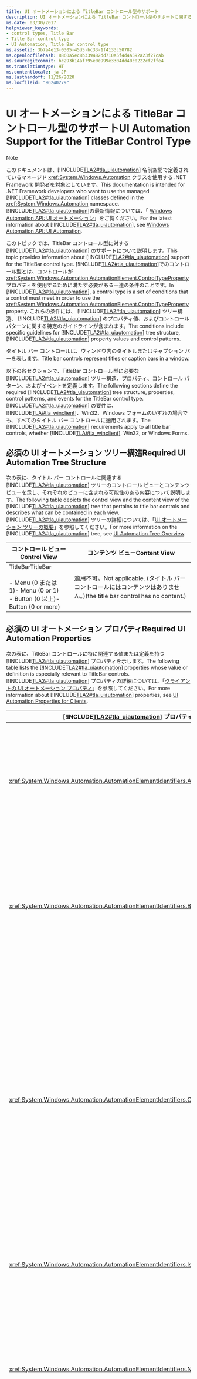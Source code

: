 ```yaml
---
title: UI オートメーションによる TitleBar コントロール型のサポート
description: UI オートメーションによる TitleBar コントロール型のサポートに関する情報を取得します。 必要なツリー構造、プロパティ、コントロール パターン、およびイベントについて説明します。
ms.date: 03/30/2017
helpviewer_keywords:
- control types, Title Bar
- Title Bar control type
- UI Automation, Title Bar control type
ms.assetid: 3b7a4e13-0305-45d5-bc33-1f4133c50782
ms.openlocfilehash: 8860a5ec8b339482dd710a5f4d4a592a23f27cab
ms.sourcegitcommit: bc293b14af795e0e999e3304dd40c0222cf2ffe4
ms.translationtype: HT
ms.contentlocale: ja-JP
ms.lasthandoff: 11/26/2020
ms.locfileid: "96240279"
---
```

# <a name="ui-automation-support-for-the-titlebar-control-type"></a><span data-ttu-id="c5abc-104">UI オートメーションによる TitleBar コントロール型のサポート</span><span class="sxs-lookup"><span data-stu-id="c5abc-104">UI Automation Support for the TitleBar Control Type</span></span>

> [!NOTE]
> <span data-ttu-id="c5abc-105">このドキュメントは、[!INCLUDE[TLA2#tla_uiautomation](../../../includes/tla2sharptla-uiautomation-md.md)] 名前空間で定義されているマネージド <xref:System.Windows.Automation> クラスを使用する .NET Framework 開発者を対象としています。</span><span class="sxs-lookup"><span data-stu-id="c5abc-105">This documentation is intended for .NET Framework developers who want to use the managed [!INCLUDE[TLA2#tla_uiautomation](../../../includes/tla2sharptla-uiautomation-md.md)] classes defined in the <xref:System.Windows.Automation> namespace.</span></span> <span data-ttu-id="c5abc-106">[!INCLUDE[TLA2#tla_uiautomation](../../../includes/tla2sharptla-uiautomation-md.md)]の最新情報については、「 [Windows Automation API: UI オートメーション](/windows/win32/winauto/entry-uiauto-win32)」をご覧ください。</span><span class="sxs-lookup"><span data-stu-id="c5abc-106">For the latest information about [!INCLUDE[TLA2#tla_uiautomation](../../../includes/tla2sharptla-uiautomation-md.md)], see [Windows Automation API: UI Automation](/windows/win32/winauto/entry-uiauto-win32).</span></span>  
  
 <span data-ttu-id="c5abc-107">このトピックでは、TitleBar コントロール型に対する [!INCLUDE[TLA2#tla_uiautomation](../../../includes/tla2sharptla-uiautomation-md.md)] のサポートについて説明します。</span><span class="sxs-lookup"><span data-stu-id="c5abc-107">This topic provides information about [!INCLUDE[TLA2#tla_uiautomation](../../../includes/tla2sharptla-uiautomation-md.md)] support for the TitleBar control type.</span></span> <span data-ttu-id="c5abc-108">[!INCLUDE[TLA2#tla_uiautomation](../../../includes/tla2sharptla-uiautomation-md.md)]でのコントロール型とは、コントロールが <xref:System.Windows.Automation.AutomationElement.ControlTypeProperty> プロパティを使用するために満たす必要がある一連の条件のことです。</span><span class="sxs-lookup"><span data-stu-id="c5abc-108">In [!INCLUDE[TLA2#tla_uiautomation](../../../includes/tla2sharptla-uiautomation-md.md)], a control type is a set of conditions that a control must meet in order to use the <xref:System.Windows.Automation.AutomationElement.ControlTypeProperty> property.</span></span> <span data-ttu-id="c5abc-109">これらの条件には、 [!INCLUDE[TLA2#tla_uiautomation](../../../includes/tla2sharptla-uiautomation-md.md)] ツリー構造、 [!INCLUDE[TLA2#tla_uiautomation](../../../includes/tla2sharptla-uiautomation-md.md)] のプロパティ値、およびコントロール パターンに関する特定のガイドラインが含まれます。</span><span class="sxs-lookup"><span data-stu-id="c5abc-109">The conditions include specific guidelines for [!INCLUDE[TLA2#tla_uiautomation](../../../includes/tla2sharptla-uiautomation-md.md)] tree structure, [!INCLUDE[TLA2#tla_uiautomation](../../../includes/tla2sharptla-uiautomation-md.md)] property values and control patterns.</span></span>  
  
 <span data-ttu-id="c5abc-110">タイトル バー コントロールは、ウィンドウ内のタイトルまたはキャプション バーを表します。</span><span class="sxs-lookup"><span data-stu-id="c5abc-110">Title bar controls represent titles or caption bars in a window.</span></span>  
  
 <span data-ttu-id="c5abc-111">以下の各セクションで、TitleBar コントロール型に必要な [!INCLUDE[TLA2#tla_uiautomation](../../../includes/tla2sharptla-uiautomation-md.md)] ツリー構造、プロパティ、コントロール パターン、およびイベントを定義します。</span><span class="sxs-lookup"><span data-stu-id="c5abc-111">The following sections define the required [!INCLUDE[TLA2#tla_uiautomation](../../../includes/tla2sharptla-uiautomation-md.md)] tree structure, properties, control patterns, and events for the TitleBar control type.</span></span> <span data-ttu-id="c5abc-112">[!INCLUDE[TLA2#tla_uiautomation](../../../includes/tla2sharptla-uiautomation-md.md)] の要件は、[!INCLUDE[TLA#tla_winclient](../../../includes/tlasharptla-winclient-md.md)]、Win32、Windows フォームのいずれの場合でも、すべてのタイトル バー コントロールに適用されます。</span><span class="sxs-lookup"><span data-stu-id="c5abc-112">The [!INCLUDE[TLA2#tla_uiautomation](../../../includes/tla2sharptla-uiautomation-md.md)] requirements apply to all title bar controls, whether [!INCLUDE[TLA#tla_winclient](../../../includes/tlasharptla-winclient-md.md)], Win32, or Windows Forms.</span></span>  
  
<a name="Required_UI_Automation_Tree_Structure"></a>

## <a name="required-ui-automation-tree-structure"></a><span data-ttu-id="c5abc-113">必須の UI オートメーション ツリー構造</span><span class="sxs-lookup"><span data-stu-id="c5abc-113">Required UI Automation Tree Structure</span></span>  

 <span data-ttu-id="c5abc-114">次の表に、タイトル バー コントロールに関連する [!INCLUDE[TLA2#tla_uiautomation](../../../includes/tla2sharptla-uiautomation-md.md)] ツリーのコントロール ビューとコンテンツ ビューを示し、それぞれのビューに含まれる可能性のある内容について説明します。</span><span class="sxs-lookup"><span data-stu-id="c5abc-114">The following table depicts the control view and the content view of the [!INCLUDE[TLA2#tla_uiautomation](../../../includes/tla2sharptla-uiautomation-md.md)] tree that pertains to title bar controls and describes what can be contained in each view.</span></span> <span data-ttu-id="c5abc-115">[!INCLUDE[TLA2#tla_uiautomation](../../../includes/tla2sharptla-uiautomation-md.md)] ツリーの詳細については、「[UI オートメーション ツリーの概要](ui-automation-tree-overview.md)」を参照してください。</span><span class="sxs-lookup"><span data-stu-id="c5abc-115">For more information on the [!INCLUDE[TLA2#tla_uiautomation](../../../includes/tla2sharptla-uiautomation-md.md)] tree, see [UI Automation Tree Overview](ui-automation-tree-overview.md).</span></span>  
  
|<span data-ttu-id="c5abc-116">コントロール ビュー</span><span class="sxs-lookup"><span data-stu-id="c5abc-116">Control View</span></span>|<span data-ttu-id="c5abc-117">コンテンツ ビュー</span><span class="sxs-lookup"><span data-stu-id="c5abc-117">Content View</span></span>|  
|------------------|------------------|  
|<span data-ttu-id="c5abc-118">TitleBar</span><span class="sxs-lookup"><span data-stu-id="c5abc-118">TitleBar</span></span><br /><br /> <span data-ttu-id="c5abc-119">-   Menu (0 または 1)</span><span class="sxs-lookup"><span data-stu-id="c5abc-119">-   Menu (0 or 1)</span></span><br /><span data-ttu-id="c5abc-120">-   Button (0 以上)</span><span class="sxs-lookup"><span data-stu-id="c5abc-120">-   Button (0 or more)</span></span>|<span data-ttu-id="c5abc-121">適用不可。</span><span class="sxs-lookup"><span data-stu-id="c5abc-121">Not applicable.</span></span> <span data-ttu-id="c5abc-122">(タイトル バー コントロールにはコンテンツはありません。)</span><span class="sxs-lookup"><span data-stu-id="c5abc-122">(the title bar control has no content.)</span></span>|  
  
<a name="Required_UI_Automation_Properties"></a>

## <a name="required-ui-automation-properties"></a><span data-ttu-id="c5abc-123">必須の UI オートメーション プロパティ</span><span class="sxs-lookup"><span data-stu-id="c5abc-123">Required UI Automation Properties</span></span>  

 <span data-ttu-id="c5abc-124">次の表に、TitleBar コントロールに特に関連する値または定義を持つ [!INCLUDE[TLA2#tla_uiautomation](../../../includes/tla2sharptla-uiautomation-md.md)] プロパティを示します。</span><span class="sxs-lookup"><span data-stu-id="c5abc-124">The following table lists the [!INCLUDE[TLA2#tla_uiautomation](../../../includes/tla2sharptla-uiautomation-md.md)] properties whose value or definition is especially relevant to TitleBar controls.</span></span> <span data-ttu-id="c5abc-125">[!INCLUDE[TLA2#tla_uiautomation](../../../includes/tla2sharptla-uiautomation-md.md)] プロパティの詳細については、「[クライアントの UI オートメーション プロパティ](ui-automation-properties-for-clients.md)」を参照してください。</span><span class="sxs-lookup"><span data-stu-id="c5abc-125">For more information about [!INCLUDE[TLA2#tla_uiautomation](../../../includes/tla2sharptla-uiautomation-md.md)] properties, see [UI Automation Properties for Clients](ui-automation-properties-for-clients.md).</span></span>  
  
|[!INCLUDE[TLA2#tla_uiautomation](../../../includes/tla2sharptla-uiautomation-md.md)] <span data-ttu-id="c5abc-126">プロパティ</span><span class="sxs-lookup"><span data-stu-id="c5abc-126">Property</span></span>|<span data-ttu-id="c5abc-127">[値]</span><span class="sxs-lookup"><span data-stu-id="c5abc-127">Value</span></span>|<span data-ttu-id="c5abc-128">Notes</span><span class="sxs-lookup"><span data-stu-id="c5abc-128">Notes</span></span>|  
|------------------------------------------------------------------------------------|-----------|-----------|  
|<xref:System.Windows.Automation.AutomationElementIdentifiers.AutomationIdProperty>|<span data-ttu-id="c5abc-129">「ノート」を参照してください。</span><span class="sxs-lookup"><span data-stu-id="c5abc-129">See notes.</span></span>|<span data-ttu-id="c5abc-130">このプロパティの値は、アプリケーション内のすべてのコントロールで一意である必要があります。</span><span class="sxs-lookup"><span data-stu-id="c5abc-130">The value of this property needs to be unique across all controls in an application.</span></span>|  
|<xref:System.Windows.Automation.AutomationElementIdentifiers.BoundingRectangleProperty>|<span data-ttu-id="c5abc-131">「ノート」を参照してください。</span><span class="sxs-lookup"><span data-stu-id="c5abc-131">See notes.</span></span>|<span data-ttu-id="c5abc-132">タイトル バーの四角形領域は、タイトル バー コントロールに含まれるコントロールをすべて囲んでいる必要があります。</span><span class="sxs-lookup"><span data-stu-id="c5abc-132">The bounding rectangle of a title bar must encompass all of the controls contained within it.</span></span>|  
|<xref:System.Windows.Automation.AutomationElementIdentifiers.ClickablePointProperty>|<span data-ttu-id="c5abc-133">「ノート」を参照してください。</span><span class="sxs-lookup"><span data-stu-id="c5abc-133">See notes.</span></span>|<span data-ttu-id="c5abc-134">四角形領域が存在する場合にサポートされます。</span><span class="sxs-lookup"><span data-stu-id="c5abc-134">Supported if there is a bounding rectangle.</span></span> <span data-ttu-id="c5abc-135">四角形領域内にクリック不可能な点が存在し、特別なヒット テストを実行する場合は、オーバーライドしてクリック可能な点を提供します。</span><span class="sxs-lookup"><span data-stu-id="c5abc-135">If not every point within the bounding rectangle is clickable, and you perform specialized hit testing, then override and provide a clickable point.</span></span>|  
|<xref:System.Windows.Automation.AutomationElementIdentifiers.IsKeyboardFocusableProperty>|<span data-ttu-id="c5abc-136">×</span><span class="sxs-lookup"><span data-stu-id="c5abc-136">False</span></span>|<span data-ttu-id="c5abc-137">タイトル バーで、キーボード フォーカスを持つことはありません。</span><span class="sxs-lookup"><span data-stu-id="c5abc-137">Title bars never have keyboard focus.</span></span>|  
|<xref:System.Windows.Automation.AutomationElementIdentifiers.NameProperty>|<span data-ttu-id="c5abc-138">""</span><span class="sxs-lookup"><span data-stu-id="c5abc-138">""</span></span>|<span data-ttu-id="c5abc-139">タイトル バーはコンテンツではありません。タイトル バーのテキスト情報は、親ウィンドウで公開されます。</span><span class="sxs-lookup"><span data-stu-id="c5abc-139">The title bar is not content; its textual information is exposed on the parent window.</span></span>|  
|<xref:System.Windows.Automation.AutomationElementIdentifiers.LabeledByProperty>|<span data-ttu-id="c5abc-140">「ノート」を参照してください。</span><span class="sxs-lookup"><span data-stu-id="c5abc-140">See notes.</span></span>|<span data-ttu-id="c5abc-141">通常、タイトル バー コントロールにラベルはありません。</span><span class="sxs-lookup"><span data-stu-id="c5abc-141">The title bar control usually does not have a label.</span></span>|  
|<xref:System.Windows.Automation.AutomationElementIdentifiers.ControlTypeProperty>|<span data-ttu-id="c5abc-142">TitleBar</span><span class="sxs-lookup"><span data-stu-id="c5abc-142">TitleBar</span></span>|<span data-ttu-id="c5abc-143">この値は、すべての UI フレームワークで同じです。</span><span class="sxs-lookup"><span data-stu-id="c5abc-143">This value is the same for all UI frameworks.</span></span>|  
|<xref:System.Windows.Automation.AutomationElementIdentifiers.LocalizedControlTypeProperty>|<span data-ttu-id="c5abc-144">"タイトル バー"</span><span class="sxs-lookup"><span data-stu-id="c5abc-144">"title bar"</span></span>|<span data-ttu-id="c5abc-145">TitleBar コントロール型に対応する、ローカライズされた文字列。</span><span class="sxs-lookup"><span data-stu-id="c5abc-145">Localized string corresponding to the TitleBar control type.</span></span>|  
|<xref:System.Windows.Automation.AutomationElementIdentifiers.IsContentElementProperty>|<span data-ttu-id="c5abc-146">×</span><span class="sxs-lookup"><span data-stu-id="c5abc-146">False</span></span>|<span data-ttu-id="c5abc-147">タイトル バー コントロールはコンテンツではありません。</span><span class="sxs-lookup"><span data-stu-id="c5abc-147">The title bar control is never content.</span></span>|  
|<xref:System.Windows.Automation.AutomationElementIdentifiers.IsControlElementProperty>|<span data-ttu-id="c5abc-148">○</span><span class="sxs-lookup"><span data-stu-id="c5abc-148">True</span></span>|<span data-ttu-id="c5abc-149">タイトル バー コントロールは、常にコントロールである必要があります。</span><span class="sxs-lookup"><span data-stu-id="c5abc-149">The title bar control must always be a control.</span></span>|  
|<xref:System.Windows.Automation.AutomationElementIdentifiers.IsOffscreenProperty>|<span data-ttu-id="c5abc-150">依存</span><span class="sxs-lookup"><span data-stu-id="c5abc-150">Depends</span></span>|<span data-ttu-id="c5abc-151">このコントロールは、タイトル バーが画面上に表示されているかどうかに応じた値を返します。</span><span class="sxs-lookup"><span data-stu-id="c5abc-151">This control will return a value depending on whether the title bar is visible on the screen.</span></span>|  
|<xref:System.Windows.Automation.AutomationElementIdentifiers.HelpTextProperty>|<span data-ttu-id="c5abc-152">""</span><span class="sxs-lookup"><span data-stu-id="c5abc-152">""</span></span>|<span data-ttu-id="c5abc-153">ヘルプ テキストを公開する必要はありません。</span><span class="sxs-lookup"><span data-stu-id="c5abc-153">It is not necessary to expose Help text.</span></span>|  
|<xref:System.Windows.Automation.AutomationElementIdentifiers.AcceleratorKeyProperty>|<span data-ttu-id="c5abc-154">""</span><span class="sxs-lookup"><span data-stu-id="c5abc-154">""</span></span>|<span data-ttu-id="c5abc-155">タイトル バーで、アクセラレータ キーを持つことはありません。</span><span class="sxs-lookup"><span data-stu-id="c5abc-155">Title bars never have accelerator keys.</span></span>|  
|<xref:System.Windows.Automation.AutomationElementIdentifiers.AccessKeyProperty>|<span data-ttu-id="c5abc-156">""</span><span class="sxs-lookup"><span data-stu-id="c5abc-156">""</span></span>|<span data-ttu-id="c5abc-157">タイトル バー コントロールにアクセス キーはありません。</span><span class="sxs-lookup"><span data-stu-id="c5abc-157">The title bar control does not have an access key.</span></span>|  
  
<a name="Required_UI_Automation_Control_Patterns"></a>

## <a name="required-ui-automation-control-patterns"></a><span data-ttu-id="c5abc-158">必須の UI オートメーション コントロール パターン</span><span class="sxs-lookup"><span data-stu-id="c5abc-158">Required UI Automation Control Patterns</span></span>  

 <span data-ttu-id="c5abc-159">TitleBar コントロール型は、どのコントロール パターンもサポートする必要はありません。</span><span class="sxs-lookup"><span data-stu-id="c5abc-159">The TitleBar control type is not required to support any control patterns.</span></span> <span data-ttu-id="c5abc-160">タイトル バーの機能は、Window コントロール上の Window コントロール パターンを通じて公開されます。</span><span class="sxs-lookup"><span data-stu-id="c5abc-160">Its functionality is exposed through the Window control pattern on the Window control.</span></span>  
  
## <a name="required-ui-automation-events"></a><span data-ttu-id="c5abc-161">必須の UI オートメーション イベント</span><span class="sxs-lookup"><span data-stu-id="c5abc-161">Required UI Automation Events</span></span>  

 <span data-ttu-id="c5abc-162">次の表に、すべてのタイトル バー コントロールでサポートする必要がある [!INCLUDE[TLA2#tla_uiautomation](../../../includes/tla2sharptla-uiautomation-md.md)] イベントを示します。</span><span class="sxs-lookup"><span data-stu-id="c5abc-162">The following table lists the [!INCLUDE[TLA2#tla_uiautomation](../../../includes/tla2sharptla-uiautomation-md.md)] events required to be supported by all title bar controls.</span></span> <span data-ttu-id="c5abc-163">イベントの詳細については、「 [UI Automation Events Overview](ui-automation-events-overview.md)」を参照してください。</span><span class="sxs-lookup"><span data-stu-id="c5abc-163">For more information about events, see [UI Automation Events Overview](ui-automation-events-overview.md).</span></span>  
  
|[!INCLUDE[TLA2#tla_uiautomation](../../../includes/tla2sharptla-uiautomation-md.md)] <span data-ttu-id="c5abc-164">イベント</span><span class="sxs-lookup"><span data-stu-id="c5abc-164">Event</span></span>|<span data-ttu-id="c5abc-165">サポート</span><span class="sxs-lookup"><span data-stu-id="c5abc-165">Support</span></span>|<span data-ttu-id="c5abc-166">Notes</span><span class="sxs-lookup"><span data-stu-id="c5abc-166">Notes</span></span>|  
|---------------------------------------------------------------------------------|-------------|-----------|  
|<span data-ttu-id="c5abc-167"><xref:System.Windows.Automation.AutomationElementIdentifiers.BoundingRectangleProperty> プロパティ変更イベント。</span><span class="sxs-lookup"><span data-stu-id="c5abc-167"><xref:System.Windows.Automation.AutomationElementIdentifiers.BoundingRectangleProperty> property-changed event.</span></span>|<span data-ttu-id="c5abc-168">必須</span><span class="sxs-lookup"><span data-stu-id="c5abc-168">Required</span></span>|<span data-ttu-id="c5abc-169">なし</span><span class="sxs-lookup"><span data-stu-id="c5abc-169">None</span></span>|  
|<span data-ttu-id="c5abc-170"><xref:System.Windows.Automation.AutomationElementIdentifiers.IsOffscreenProperty> プロパティ変更イベント。</span><span class="sxs-lookup"><span data-stu-id="c5abc-170"><xref:System.Windows.Automation.AutomationElementIdentifiers.IsOffscreenProperty> property-changed event.</span></span>|<span data-ttu-id="c5abc-171">必須</span><span class="sxs-lookup"><span data-stu-id="c5abc-171">Required</span></span>|<span data-ttu-id="c5abc-172">なし</span><span class="sxs-lookup"><span data-stu-id="c5abc-172">None</span></span>|  
|<span data-ttu-id="c5abc-173"><xref:System.Windows.Automation.AutomationElementIdentifiers.IsEnabledProperty> プロパティ変更イベント。</span><span class="sxs-lookup"><span data-stu-id="c5abc-173"><xref:System.Windows.Automation.AutomationElementIdentifiers.IsEnabledProperty> property-changed event.</span></span>|<span data-ttu-id="c5abc-174">なし</span><span class="sxs-lookup"><span data-stu-id="c5abc-174">Never</span></span>|<span data-ttu-id="c5abc-175">なし</span><span class="sxs-lookup"><span data-stu-id="c5abc-175">None</span></span>|  
|<xref:System.Windows.Automation.AutomationElementIdentifiers.AutomationFocusChangedEvent>|<span data-ttu-id="c5abc-176">なし</span><span class="sxs-lookup"><span data-stu-id="c5abc-176">Never</span></span>|<span data-ttu-id="c5abc-177">なし</span><span class="sxs-lookup"><span data-stu-id="c5abc-177">None</span></span>|  
|<xref:System.Windows.Automation.AutomationElementIdentifiers.StructureChangedEvent>|<span data-ttu-id="c5abc-178">必須</span><span class="sxs-lookup"><span data-stu-id="c5abc-178">Required</span></span>|<span data-ttu-id="c5abc-179">なし</span><span class="sxs-lookup"><span data-stu-id="c5abc-179">None</span></span>|  
  
## <a name="see-also"></a><span data-ttu-id="c5abc-180">関連項目</span><span class="sxs-lookup"><span data-stu-id="c5abc-180">See also</span></span>

- <xref:System.Windows.Automation.ControlType.TitleBar>
- [<span data-ttu-id="c5abc-181">UI オートメーション コントロール型の概要</span><span class="sxs-lookup"><span data-stu-id="c5abc-181">UI Automation Control Types Overview</span></span>](ui-automation-control-types-overview.md)
- [<span data-ttu-id="c5abc-182">UI オートメーションの概要</span><span class="sxs-lookup"><span data-stu-id="c5abc-182">UI Automation Overview</span></span>](ui-automation-overview.md)

